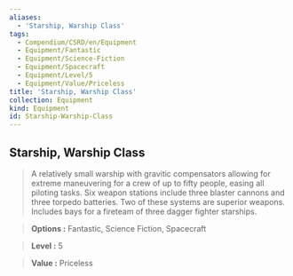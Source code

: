 ```yaml
---
aliases:
  - 'Starship, Warship Class'
tags:
  - Compendium/CSRD/en/Equipment
  - Equipment/Fantastic
  - Equipment/Science-Fiction
  - Equipment/Spacecraft
  - Equipment/Level/5
  - Equipment/Value/Priceless
title: 'Starship, Warship Class'
collection: Equipment
kind: Equipment
id: Starship-Warship-Class
---
```

## Starship, Warship Class    
    
>A relatively small warship with gravitic compensators allowing for extreme maneuvering for a crew of up to fifty people, easing all piloting tasks. Six weapon stations include three blaster cannons and three torpedo batteries. Two of these systems are superior weapons. Includes bays for a fireteam of three dagger fighter starships.    
> **Options :** Fantastic, Science Fiction, Spacecraft    
> **Level :** 5    
> **Value :** Priceless

